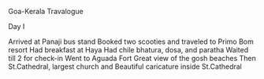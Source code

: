 Goa-Kerala Travalogue









Day I

Arrived at Panaji bus stand 
Booked two scooties and traveled to Primo Bom resort
Had breakfast at Haya 
Had chile bhatura, dosa, and paratha 
Waited till 2 for check-in
Went to Aguada Fort
Great view of the gosh beaches
Then St.Cathedral, largest church and 
Beautiful caricature inside St.Cathedral
